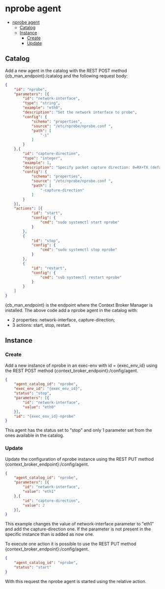 # nprobe agent

- [nprobe agent](#nprobe-agent)
  - [Catalog](#catalog)
  - [Instance](#instance)
    - [Create](#create)
    - [Update](#update)

## Catalog

Add a new agent in the catalog with the REST POST method {cb_man_endpoint}:/catalog and the following request body:

```json
{
    "id": "nprobe",
    "parameters": [{
        "id": "network-interface",
        "type": "string",
        "example": "eth0",
        "description": "Set the network interface to probe",
        "config": {
            "schema": "properties",
            "source": "/etc/nprobe/nprobe.conf ",
            "path": [
                "-i"
            ]
        }
    },{
        "id": "capture-direction",
        "type": "integer",
        "example": 1,
        "description": "Specify packet capture direction: 0=RX+TX (default), 1=RX only, 2=TX only",
        "config": {
            "schema": "properties",
            "source": "/etc/nprobe/nprobe.conf ",
            "path": [
                "-capture-direction"
            ]
        }
    }],
    "actions": [{
            "id": "start",
            "config": {
                "cmd": "sudo systemctl start nprobe"
            }
        },
        {
            "id": "stop",
            "config": {
                "cmd": "sudo systemctl stop nprobe"
            }
        },
        {
            "id": "restart",
            "config": {
                "cmd": "sub systemctl restart nprobe"
            }
        }
    ]
}
```

{cb_man_endpoint} is the endpoint where the Context Broker Manager is installed.
The above code add a nprobe agent in the catalog with:

- 2 properties: network-interface, capture-direction;
- 3 actions: start, stop, restart.

## Instance

### Create

Add a new instance of nprobe in an exec-env with id = {exec_env_id} using the REST POST method
{context_broker_endpoint}:/config/agent.

```json
{
    "agent_catalog_id": "nprobe",
    "exec_env_id": "{exec_env_id}",
    "status": "stop",
    "parameters": [{
        "id": "network-interface",
        "value": "eth0"
    }],
    "id": "{exec_env_id}-nprobe"
}
```

This agent has the status set to "stop" and only 1 parameter set from the ones available in the catalog.

### Update

Update the configuration of nprobe instance using the REST PUT method {context_broker_endpoint}:/config/agent.

```json
{
    "agent_catalog_id": "nprobe",
    "parameters": [{
        "id": "network-interface",
        "value": "eth1"
    },{
        "id": "capture-direction",
        "value": 2
    }],
}
```

This example changes the value of network-interface parameter to "eth1" and add the capture-direction one.
If the parameter is not present in the specific instance than is added as now one.

To execute one action it is possible to use the REST PUT method {context_broker_endpoint}:/config/agent.

```json
{
    "agent_catalog_id": "nprobe",
    "status": "start"
}
```

With this request the nprobe agent is started using the relative action.
